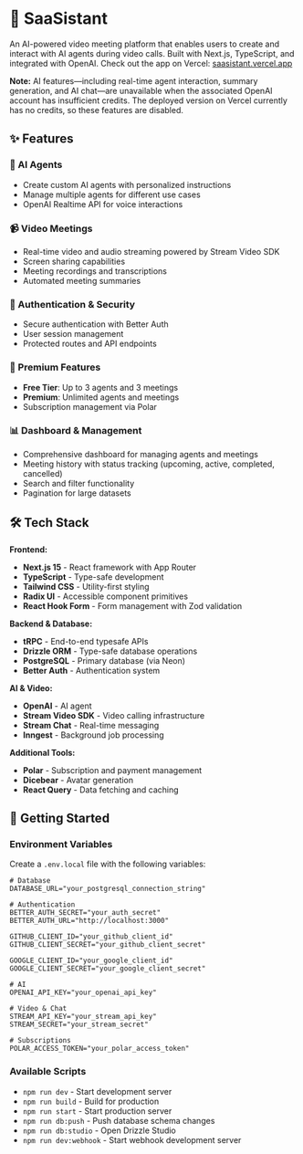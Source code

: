 # 🤖 SaaSistant

An AI-powered video meeting platform that enables users to create and interact with AI agents during video calls. Built with Next.js, TypeScript, and integrated with OpenAI. Check out the app on Vercel: [saasistant.vercel.app](https://saa-sistant.vercel.app)

**Note:** AI features—including real-time agent interaction, summary generation, and AI chat—are unavailable when the associated OpenAI account has insufficient credits. The deployed version on Vercel currently has no credits, so these features are disabled.

## ✨ Features

### 🤖 AI Agents
- Create custom AI agents with personalized instructions
- Manage multiple agents for different use cases
- OpenAI Realtime API for voice interactions

### 📹 Video Meetings  
- Real-time video and audio streaming powered by Stream Video SDK
- Screen sharing capabilities
- Meeting recordings and transcriptions
- Automated meeting summaries

### 🔐 Authentication & Security
- Secure authentication with Better Auth
- User session management
- Protected routes and API endpoints

### 💎 Premium Features
- **Free Tier**: Up to 3 agents and 3 meetings
- **Premium**: Unlimited agents and meetings
- Subscription management via Polar

### 📊 Dashboard & Management
- Comprehensive dashboard for managing agents and meetings
- Meeting history with status tracking (upcoming, active, completed, cancelled)
- Search and filter functionality
- Pagination for large datasets

## 🛠️ Tech Stack

**Frontend:**
- **Next.js 15** - React framework with App Router
- **TypeScript** - Type-safe development
- **Tailwind CSS** - Utility-first styling
- **Radix UI** - Accessible component primitives
- **React Hook Form** - Form management with Zod validation

**Backend & Database:**
- **tRPC** - End-to-end typesafe APIs
- **Drizzle ORM** - Type-safe database operations
- **PostgreSQL** - Primary database (via Neon)
- **Better Auth** - Authentication system

**AI & Video:**
- **OpenAI** - AI agent
- **Stream Video SDK** - Video calling infrastructure
- **Stream Chat** - Real-time messaging
- **Inngest** - Background job processing

**Additional Tools:**
- **Polar** - Subscription and payment management
- **Dicebear** - Avatar generation
- **React Query** - Data fetching and caching

## 🚀 Getting Started

### Environment Variables

Create a `.env.local` file with the following variables:

```env
# Database
DATABASE_URL="your_postgresql_connection_string"

# Authentication
BETTER_AUTH_SECRET="your_auth_secret"
BETTER_AUTH_URL="http://localhost:3000"

GITHUB_CLIENT_ID="your_github_client_id"
GITHUB_CLIENT_SECRET="your_github_client_secret"

GOOGLE_CLIENT_ID="your_google_client_id"
GOOGLE_CLIENT_SECRET="your_google_client_secret"

# AI
OPENAI_API_KEY="your_openai_api_key"

# Video & Chat
STREAM_API_KEY="your_stream_api_key"
STREAM_SECRET="your_stream_secret"

# Subscriptions
POLAR_ACCESS_TOKEN="your_polar_access_token"
```

### Available Scripts

- `npm run dev` - Start development server
- `npm run build` - Build for production
- `npm run start` - Start production server
- `npm run db:push` - Push database schema changes
- `npm run db:studio` - Open Drizzle Studio
- `npm run dev:webhook` - Start webhook development server
